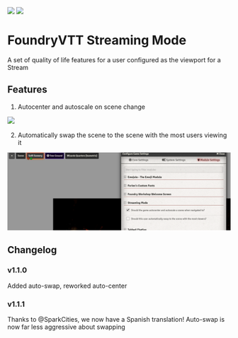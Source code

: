 ![](https://img.shields.io/badge/Foundry-v0.7.1-informational)
[![](https://img.shields.io/badge/Buy%20Me%20A%20Coffee-%243-orange)](https://www.buymeacoffee.com/T2tZvWJ)


# FoundryVTT Streaming Mode

A set of quality of life features for a user configured as the viewport for a Stream

## Features

1) Autocenter and autoscale on scene change

![](./autocenter.gif)

2) Automatically swap the scene to the scene with the most users viewing it

![](./autoswap.gif)

## Changelog

### v1.1.0

Added auto-swap, reworked auto-center

### v1.1.1

Thanks to @SparkCities, we now have a Spanish translation!
Auto-swap is now far less aggressive about swapping